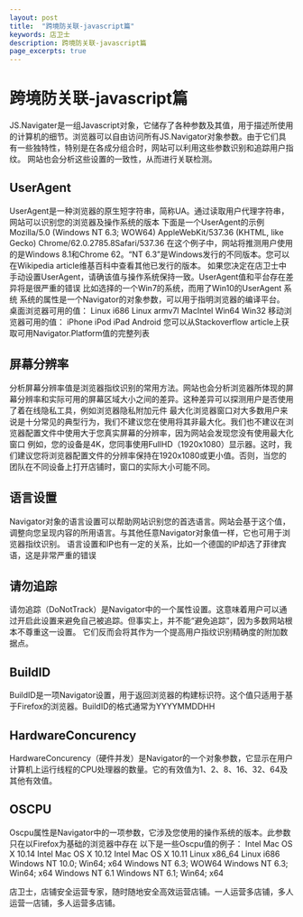 ```yaml
---
layout: post
title:  "跨境防关联-javascript篇"
keywords: 店卫士
description: 跨境防关联-javascript篇 
page_excerpts: true
---
```

# 跨境防关联-javascript篇 
JS.Navigater是一组Javascript对象，它储存了各种参数及其值，用于描述所使用的计算机的细节。浏览器可以自由访问所有JS.Navigator对象参数。由于它们具有一些独特性，特别是在各成分组合时，网站可以利用这些参数识别和追踪用户指纹。
网站也会分析这些设置的一致性，从而进行关联检测。
## UserAgent
UserAgent是一种浏览器的原生短字符串，简称UA。通过读取用户代理字符串，网站可以识别您的浏览器及操作系统的版本
下面是一个UserAgent的示例
Mozilla/5.0 (Windows NT 6.3; WOW64) AppleWebKit/537.36 (KHTML, like Gecko) Chrome/62.0.2785.8Safari/537.36
在这个例子中，网站将推测用户使用的是Windows 8.1和Chrome 62。“NT 6.3”是Windows发行的不同版本。您可以在Wikipedia article维基百科中查看其他已发行的版本。
如果您决定在店卫士中手动设置UserAgent，请确该值与操作系统保持一致。UserAgent值和平台存在差异将是很严重的错误
比如选择的一个Win7的系统，而用了Win10的UserAgent
系统
系统的属性是一个Navigator的对象参数，可以用于指明浏览器的编译平台。
桌面浏览器可用的值：
Linux i686
Linux armv7l
MacIntel
Win64
Win32
移动浏览器可用的值：
iPhone
iPod
iPad
Android
您可以从Stackoverflow article上获取可用Navigator.Platform值的完整列表
## 屏幕分辨率
分析屏幕分辨率值是浏览器指纹识别的常用方法。网站也会分析浏览器所体现的屏幕分辨率和实际可用的屏幕区域大小之间的差异。这种差异可以探测用户是否使用了着在线隐私工具，例如浏览器隐私附加元件
最大化浏览器窗口对大多数用户来说是十分常见的典型行为，我们不建议您在使用将其非最大化。我们也不建议在浏览器配置文件中使用大于您真实屏幕的分辨率，因为网站会发现您没有使用最大化窗口
例如，您的设备是4K，您同事使用FullHD（1920x1080）显示器。这时，我们建议您将浏览器配置文件的分辨率保持在1920x1080或更小值。否则，当您的团队在不同设备上打开店铺时，窗口的实际大小可能不同。 
## 语言设置
Navigator对象的语言设置可以帮助网站识别您的首选语言。网站会基于这个值，调整向您呈现内容的所用语言。与其他任意Navigator对象值一样，它也可用于浏览器指纹识别。
语言设置和IP也有一定的关系，比如一个德国的IP却选了菲律宾语，这是非常严重的错误
## 请勿追踪
请勿追踪（DoNotTrack）是Navigator中的一个属性设置。这意味着用户可以通过开启此设置来避免自己被追踪。但事实上，并不能“避免追踪”，因为多数网站根本不尊重这一设置。
它们反而会将其作为一个提高用户指纹识别精确度的附加数据点。
## BuildID
BuildID是一项Navigator设置，用于返回浏览器的构建标识符。这个值只适用于基于Firefox的浏览器。BuildID的格式通常为YYYYMMDDHH
## HardwareConcurency
HardwareConcurency（硬件并发）是Navigator的一个对象参数，它显示在用户计算机上运行线程的CPU处理器的数量。它的有效值为1、2、8、16、32、64及其他有效值。
## OSCPU
Oscpu属性是Navigator中的一项参数，它涉及您使用的操作系统的版本。此参数只在以Firefox为基础的浏览器中存在
以下是一些Oscpu值的例子：
Intel Mac OS X 10.14
Intel Mac OS X 10.12
Intel Mac OS X 10.11
Linux x86_64
Linux i686
Windows NT 10.0; Win64; x64
Windows NT 6.3; WOW64
Windows NT 6.3; Win64; x64
Windows NT 6.1
Windows NT 6.1; Win64; x64

店卫士，店铺安全运营专家，随时随地安全高效运营店铺。一人运营多店铺，多人运营一店铺，多人运营多店铺。
